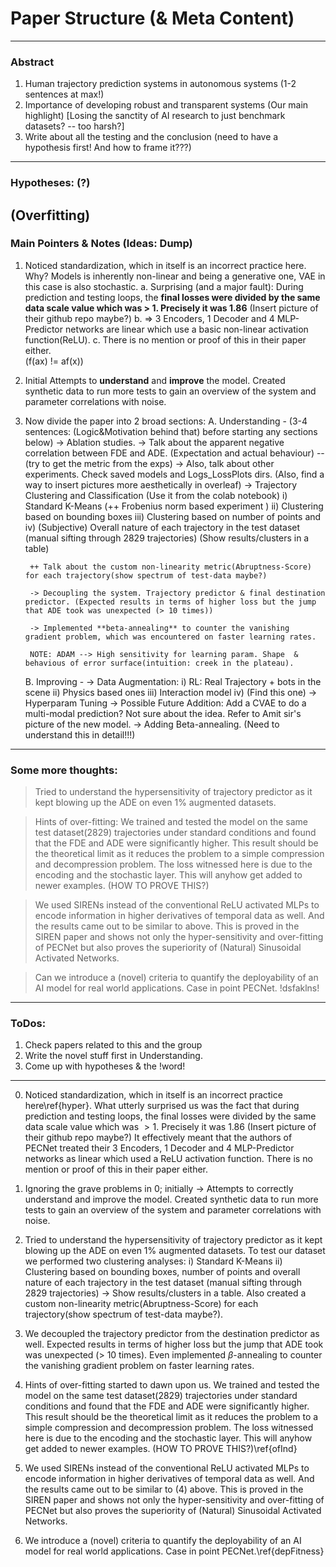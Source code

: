 # Paper Structure (& Meta Content)
---

### Abstract
1. Human trajectory prediction systems in autonomous systems (1-2 sentences at max!)
2. Importance of developing robust and transparent systems (Our main highlight)
[Losing the sanctity of AI research to just benchmark datasets? -- too harsh?]
3. Write about all the testing and the conclusion (need to have a hypothesis first! And how to frame it???)

---

### Hypotheses: (?)
(Overfitting)
---

### Main Pointers & Notes (Ideas: Dump)
1. Noticed standardization, which in itself is an incorrect practice here. Why? Models is inherently non-linear and being a generative one, VAE in this case is also stochastic. 
    a. Surprising (and a major fault): During prediction and testing loops, the **final losses were divided by the same data scale value which was > 1. Precisely it was 1.86** (Insert picture of their github repo maybe?) 
    b. => 3 Encoders, 1 Decoder and 4 MLP-Predictor networks are linear which use a basic non-linear activation function(ReLU). 
    c. There is no mention or proof of this in their paper either.     
    (f(ax) != af(x))

2. Initial Attempts to **understand** and **improve** the model. Created synthetic data to run more tests to gain an overview of the system and parameter correlations with noise.   

3. Now divide the paper into 2 broad sections: 
    A. Understanding - (3-4 sentences: (Logic&Motivation behind that) before starting any sections below) 
        -> Ablation studies.
        -> Talk about the apparent negative correlation between FDE and ADE. (Expectation and actual behaviour) -- (try to get the metric from the exps) 
        -> Also, talk about other experiments. Check saved models and Logs_LossPlots dirs. (Also, find a way to insert pictures more aesthetically in overleaf)
        -> Trajectory Clustering and Classification (Use it from the colab notebook)
            i) Standard K-Means (++ Frobenius norm based experiment )
            ii) Clustering based on bounding boxes
            iii) Clustering based on number of points and 
            iv) (Subjective) Overall nature of each trajectory in the test dataset  (manual sifting through 2829 trajectories)
            (Show results/clusters in a table)

        ++ Talk about the custom non-linearity metric(Abruptness-Score) for each trajectory(show spectrum of test-data maybe?)
        
        -> Decoupling the system. Trajectory predictor & final destination predictor. (Expected results in terms of higher loss but the jump that ADE took was unexpected (> 10 times))

        -> Implemented **beta-annealing** to counter the vanishing gradient problem, which was encountered on faster learning rates.  
        
        NOTE: ADAM --> High sensitivity for learning param. Shape  & behavious of error surface(intuition: creek in the plateau).

    B. Improving - 
        -> Data Augmentation:
            i) RL: Real Trajectory + bots in the scene 
            ii) Physics based ones 
            iii) Interaction model
            iv) (Find this one)
        -> Hyperparam Tuning
        -> Possible Future Addition: Add a CVAE to do a multi-modal prediction? Not sure about the idea. Refer to Amit sir's picture of the new model.
        -> Adding Beta-annealing. (Need to understand this in detail!!!)

---

### Some more thoughts:

> Tried to understand the hypersensitivity of trajectory predictor as it kept blowing up the ADE on even 1\% augmented datasets. 

> Hints of over-fitting: We trained and tested the model on the same test dataset(2829) trajectories under standard conditions and found that the FDE and ADE were significantly higher. This result should be the theoretical limit as it reduces the problem to a simple compression and decompression problem. The loss witnessed here is due to the encoding and the stochastic layer. This will anyhow get added to newer examples. (HOW TO PROVE THIS?)  

> We used SIRENs instead of the conventional ReLU activated MLPs to encode information in higher derivatives of temporal data as well. And the results came out to be similar to above. This is proved in the SIREN paper and shows not only the hyper-sensitivity and over-fitting of PECNet but also proves the superiority of (Natural) Sinusoidal Activated Networks.   

> Can we introduce a (novel) criteria to quantify the deployability of an AI model for real world applications. Case in point PECNet. !dsfaklns!

---  

### ToDos:
1. Check papers related to this and the group
2. Write the novel stuff first in Understanding.
3. Come up with hypotheses & the !word!

---

0. Noticed standardization, which in itself is an incorrect practice here\ref{hyper}. What utterly surprised us was the fact that during prediction and testing loops, the final losses were divided by the same data scale value which was $> 1$. Precisely it was $1.86$ (Insert picture of their github repo maybe?) It effectively meant that the authors of PECNet treated their 3 Encoders, 1 Decoder and 4 MLP-Predictor networks as linear which used a ReLU activation function. There is no mention or proof of this in their paper either.   

1. Ignoring the grave problems in 0; initially -> Attempts to correctly understand and improve the model. Created synthetic data to run more tests to gain an overview of the system and parameter correlations with noise. 

2. Tried to understand the hypersensitivity of trajectory predictor as it kept blowing up the ADE on even 1\% augmented datasets. To test our dataset we performed two clustering analyses: i) Standard K-Means ii) Clustering based on bounding boxes, number of points and overall nature of each trajectory in the test dataset (manual sifting through 2829 trajectories) -> Show results/clusters in a table. Also created a custom non-linearity metric(Abruptness-Score) for each trajectory(show spectrum of test-data maybe?).

3. We decoupled the trajectory predictor from the destination predictor as well. Expected results in terms of higher loss but the jump that ADE took was unexpected (> 10 times). Even implemented $\beta$-annealing to counter the vanishing gradient problem on faster learning rates. 

4. Hints of over-fitting started to dawn upon us. We trained and tested the model on the same test dataset(2829) trajectories under standard conditions and found that the FDE and ADE were significantly higher. This result should be the theoretical limit as it reduces the problem to a simple compression and decompression problem. The loss witnessed here is due to the encoding and the stochastic layer. This will anyhow get added to newer examples. (HOW TO PROVE THIS?)\ref{ofInd}  

5. We used SIRENs instead of the conventional ReLU activated MLPs to encode information in higher derivatives of temporal data as well. And the results came out to be similar to (4) above. This is proved in the SIREN paper and shows not only the hyper-sensitivity and over-fitting of PECNet but also proves the superiority of (Natural) Sinusoidal Activated Networks.   

6. We introduce a (novel) criteria to quantify the deployability of an AI model for real world applications. Case in point PECNet.\ref{depFitness}  
